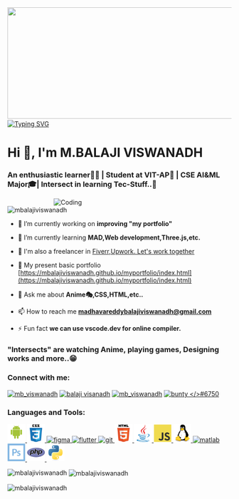  <img src="file:///E:/gifs/game.gif" width="1000" height="250" /> 
<a href="https://git.io/typing-svg"><img src="https://readme-typing-svg.demolab.com?font=Exo+2&size=30&pause=1000&color=9C14E4&background=FCFCFF00&width=450&lines=Hi...%F0%9F%91%8Bthere%2C+balaji++here..;Thank+you+%F0%9F%98%8Afor+visiting+.." alt="Typing SVG" /></a>
<h1 align="left">Hi 👋, I'm M.BALAJI VISWANADH</h1>
<h3 align="left">An enthusiastic learner🤸‍♀️ | Student at VIT-AP🧑 | CSE AI&ML Major🎓| Intersect in learning Tec-Stuff..📎</h3>
<img align="right" alt="Coding" width="400"  src="https://c.tenor.com/yAZPoxFg7O4AAAAd/naruto-homework.gif">
<p align="left"> <img src="https://komarev.com/ghpvc/?username=mbalajiviswanadh&label=Profile%20views&color=0e75b6&style=flat" alt="mbalajiviswanadh" /> </p>

- 🔭 I’m currently working on   **improving "my portfolio"**

- 🌱 I’m currently learning     **MAD,Web development,Three.js,etc.**

- 🛒 I'm also a freelancer in   [Fiverr,Upwork. Let's work together](https://www.fiverr.com/balajiviswa?up_rollout=true)

- 📙 My present basic portfolio  [https://mbalajiviswanadh.github.io/myportfolio/index.html](https://mbalajiviswanadh.github.io/myportfolio/index.html)

- 💬 Ask me about                **Anime🎭,CSS,HTML,etc..**

- 📫 How to reach me             **madhavareddybalajiviswanadh@gmail.com**

- ⚡ Fun fact                    **we can use vscode.dev for online compiler.**
<h3 align="left"> <strong>"Intersects" </strong> are watching Anime, playing games, Designing works and more..😁</h3>
<h3 align="left">Connect with me:</h3>
<p align="left">
<a href="https://twitter.com/mb_viswanadh" target="blank"><img align="center" src="https://raw.githubusercontent.com/rahuldkjain/github-profile-readme-generator/master/src/images/icons/Social/twitter.svg" alt="mb_viswanadh" height="30" width="40" /></a>
<a href="https://linkedin.com/in/balaji visanadh" target="blank"><img align="center" src="https://raw.githubusercontent.com/rahuldkjain/github-profile-readme-generator/master/src/images/icons/Social/linked-in-alt.svg" alt="balaji visanadh" height="30" width="40" /></a>
<a href="https://instagram.com/mb_viswanadh" target="blank"><img align="center" src="https://raw.githubusercontent.com/rahuldkjain/github-profile-readme-generator/master/src/images/icons/Social/instagram.svg" alt="mb_viswanadh" height="30" width="40" /></a>
<a href="https://discord.gg/bunty </>#6750" target="blank"><img align="center" src="https://raw.githubusercontent.com/rahuldkjain/github-profile-readme-generator/master/src/images/icons/Social/discord.svg" alt="bunty </>#6750" height="30" width="40" /></a>
</p>

<h3 align="left">Languages and Tools:</h3>
<p align="left"> <a href="https://developer.android.com" target="_blank" rel="noreferrer"> <img src="https://raw.githubusercontent.com/devicons/devicon/master/icons/android/android-original-wordmark.svg" alt="android" width="40" height="40"/> </a> <a href="https://www.w3schools.com/css/" target="_blank" rel="noreferrer"> <img src="https://raw.githubusercontent.com/devicons/devicon/master/icons/css3/css3-original-wordmark.svg" alt="css3" width="40" height="40"/> </a> <a href="https://www.figma.com/" target="_blank" rel="noreferrer"> <img src="https://www.vectorlogo.zone/logos/figma/figma-icon.svg" alt="figma" width="40" height="40"/> </a> <a href="https://flutter.dev" target="_blank" rel="noreferrer"> <img src="https://www.vectorlogo.zone/logos/flutterio/flutterio-icon.svg" alt="flutter" width="40" height="40"/> </a> <a href="https://git-scm.com/" target="_blank" rel="noreferrer"> <img src="https://www.vectorlogo.zone/logos/git-scm/git-scm-icon.svg" alt="git" width="40" height="40"/> </a> <a href="https://www.w3.org/html/" target="_blank" rel="noreferrer"> <img src="https://raw.githubusercontent.com/devicons/devicon/master/icons/html5/html5-original-wordmark.svg" alt="html5" width="40" height="40"/> </a> <a href="https://www.java.com" target="_blank" rel="noreferrer"> <img src="https://raw.githubusercontent.com/devicons/devicon/master/icons/java/java-original.svg" alt="java" width="40" height="40"/> </a> <a href="https://developer.mozilla.org/en-US/docs/Web/JavaScript" target="_blank" rel="noreferrer"> <img src="https://raw.githubusercontent.com/devicons/devicon/master/icons/javascript/javascript-original.svg" alt="javascript" width="40" height="40"/> </a> <a href="https://www.linux.org/" target="_blank" rel="noreferrer"> <img src="https://raw.githubusercontent.com/devicons/devicon/master/icons/linux/linux-original.svg" alt="linux" width="40" height="40"/> </a> <a href="https://www.mathworks.com/" target="_blank" rel="noreferrer"> <img src="https://upload.wikimedia.org/wikipedia/commons/2/21/Matlab_Logo.png" alt="matlab" width="40" height="40"/> </a> <a href="https://www.photoshop.com/en" target="_blank" rel="noreferrer"> <img src="https://raw.githubusercontent.com/devicons/devicon/master/icons/photoshop/photoshop-line.svg" alt="photoshop" width="40" height="40"/> </a> <a href="https://www.php.net" target="_blank" rel="noreferrer"> <img src="https://raw.githubusercontent.com/devicons/devicon/master/icons/php/php-original.svg" alt="php" width="40" height="40"/> </a> <a href="https://www.python.org" target="_blank" rel="noreferrer"> <img src="https://raw.githubusercontent.com/devicons/devicon/master/icons/python/python-original.svg" alt="python" width="40" height="40"/> </a> </p>

<p><img align="left" src="https://github-readme-stats.vercel.app/api/top-langs?username=mbalajiviswanadh&show_icons=true&locale=en&layout=compact" alt="mbalajiviswanadh" /></p>

<p>&nbsp;<img align="center" src="https://github-readme-stats.vercel.app/api?username=mbalajiviswanadh&show_icons=true&locale=en" alt="mbalajiviswanadh" /></p>

<p><img align="center" src="https://github-readme-streak-stats.herokuapp.com/?user=mbalajiviswanadh&" alt="mbalajiviswanadh" /></p>
